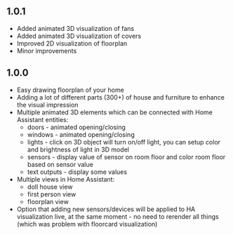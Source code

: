 
## 1.0.1

- Added animated 3D visualization of fans
- Added animated 3D visualization of covers
- Improved 2D visualization of floorplan
- Minor improvements

## 1.0.0

- Easy drawing floorplan of your home
- Adding a lot of different parts (300+) of house and furniture to enhance the visual impression
- Multiple animated 3D elements which can be connected with Home Assistant entities:
	- doors - animated opening/closing
	- windows - animated opening/closing
	- lights - click on 3D object will turn on/off light, you can setup color and brightness of light in 3D model
	- sensors - display value of sensor on room floor and color room floor based on sensor value
	- text outputs - display some values
- Multiple views in Home Assistant:
	- doll house view
	- first person view
	- floorplan view
- Option that adding new sensors/devices will be applied to HA visualization live, at the same moment - no need to rerender all things (which was problem with floorcard visualization)